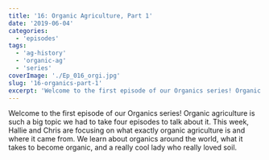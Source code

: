 ```yaml
---
title: '16: Organic Agriculture, Part 1'
date: '2019-06-04'
categories:
  - 'episodes'
tags:
  - 'ag-history'
  - 'organic-ag'
  - 'series'
coverImage: './Ep_016_orgi.jpg'
slug: '16-organics-part-1'
excerpt: 'Welcome to the first episode of our Organics series! Organic agriculture is such a big topic we had to take four episodes to talk about it. This week, Hallie and Chris are focusing on what exactly organic agriculture is and where it came from. We learn about organics around the world, what it takes to become organic, and a really cool lady who really loved soil.'
---
```


Welcome to the first episode of our Organics series! Organic agriculture is such a big topic we had to take four episodes to talk about it. This week, Hallie and Chris are focusing on what exactly organic agriculture is and where it came from. We learn about organics around the world, what it takes to become organic, and a really cool lady who really loved soil.
